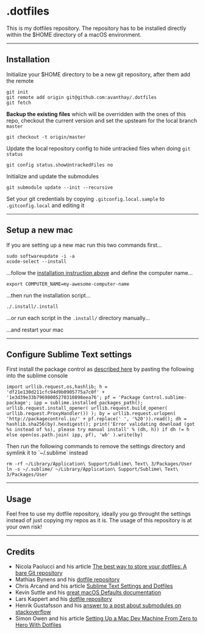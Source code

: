 # .dotfiles

This is my dotfiles repository. The repository has to be installed directly within the $HOME directory of a macOS environment.

---

## Installation

Initialize your $HOME directory to be a new git repository, after them add the remote

	git init
	git remote add origin git@github.com:avanthay/.dotfiles
	git fetch

**Backup the existing files** which will be overridden with the ones of this repo, checkout the current version and set the upsteam for the local branch `master`

	git checkout -t origin/master

Update the local repository config to hide untracked files when doing `git status`

	git config status.showUntrackedFiles no

Initialize and update the submodules

	git submodule update --init --recursive

Set your git credentials by copying `.gitconfig.local.sample` to `.gitconfig.local` and editing it

---

## Setup a new mac

If you are setting up a new mac run this two commands first...

	sudo softwareupdate -i -a
	xcode-select --install

...follow the [installation instruction above](#installation) and define the computer name...
	
	export COMPUTER_NAME=my-awesome-computer-name

...then run the installation script...

	./.install/.install

...or run each script in the `.install/` directory manually...

...and restart your mac

---

## Configure Sublime Text settings

First install the package control as [described here](https://packagecontrol.io/installation) by pasting the following into the sublime console

	import urllib.request,os,hashlib; h = 'df21e130d211cfc94d9b0905775a7c0f' + '1e3d39e33b79698005270310898eea76'; pf = 'Package Control.sublime-package'; ipp = sublime.installed_packages_path(); urllib.request.install_opener( urllib.request.build_opener( urllib.request.ProxyHandler()) ); by = urllib.request.urlopen( 'http://packagecontrol.io/' + pf.replace(' ', '%20')).read(); dh = hashlib.sha256(by).hexdigest(); print('Error validating download (got %s instead of %s), please try manual install' % (dh, h)) if dh != h else open(os.path.join( ipp, pf), 'wb' ).write(by)

Then run the following commands to remove the settings directory and symlink it to ´~/.sublime` instead

	rm -rf ~/Library/Application\ Support/Sublime\ Text\ 3/Packages/User
	ln -s ~/.sublime/ ~/Library/Application\ Support/Sublime\ Text\ 3/Packages/User

---

## Usage

Feel free to use my dotfile repository, ideally you go throught the settings instead of just copying my repos as it is. The usage of this repository is at your own risk!

---

## Credits

* Nicola Paolucci and his article [The best way to store your dotfiles: A bare Git repository](https://developer.atlassian.com/blog/2016/02/best-way-to-store-dotfiles-git-bare-repo/)
* Mathias Bynens and his [dotfile repository](https://github.com/mathiasbynens/dotfiles)
* Chris Arcand and his article [Sublime Text Settings and Dotfiles](https://chrisarcand.com/sublime-text-settings-and-dotfiles/)
* Kevin Suttle and his [great macOS Defaults documentation](https://github.com/kevinSuttle/macOS-Defaults)
* Lars Kappert and his [dotfile repository](https://github.com/webpro/dotfiles)
* Henrik Gustafsson and his [answer to a post about submodules on stackoverflow](https://stackoverflow.com/questions/1030169/easy-way-pull-latest-of-all-submodules#answer-1032653)
* Simon Owen and his article [Setting Up a Mac Dev Machine From Zero to Hero With Dotfiles](https://code.tutsplus.com/tutorials/setting-up-a-mac-dev-machine-from-zero-to-hero-with-dotfiles--net-35449)